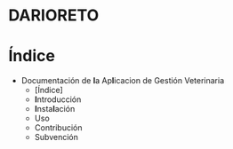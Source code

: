 # DARIORETO
# Índice

* Documentación de **l**a Ap**l**icacion de Gestión Veterinaria
   - [Índice]
   * **I**ntroducción
   * **I**nsta**l**ación
   * Uso
   * Contribución
   * Subvención
